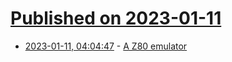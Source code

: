 # [Published on 2023-01-11](index.md)

* [2023-01-11, 04:04:47](https://lobste.rs/s/kf9cmh/z80_emulator) - [A Z80 emulator](https://palaiologos.rocks/essays/posts/z80-emu/)
